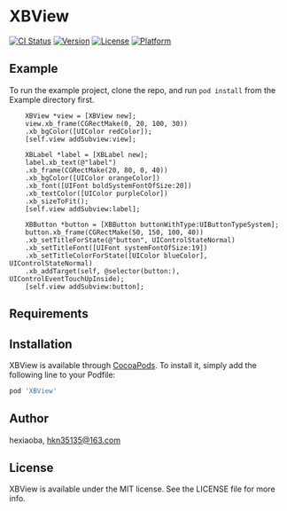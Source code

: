 # XBView

[![CI Status](http://img.shields.io/travis/bubiqudong/XBView.svg?style=flat)](https://travis-ci.org/bubiqudong/XBView)
[![Version](https://img.shields.io/cocoapods/v/XBView.svg?style=flat)](http://cocoapods.org/pods/XBView)
[![License](https://img.shields.io/cocoapods/l/XBView.svg?style=flat)](http://cocoapods.org/pods/XBView)
[![Platform](https://img.shields.io/cocoapods/p/XBView.svg?style=flat)](http://cocoapods.org/pods/XBView)

## Example

To run the example project, clone the repo, and run `pod install` from the Example directory first.

```
    XBView *view = [XBView new];
    view.xb_frame(CGRectMake(0, 20, 100, 30))
    .xb_bgColor([UIColor redColor]);
    [self.view addSubview:view];
    
    XBLabel *label = [XBLabel new];
    label.xb_text(@"label")
    .xb_frame(CGRectMake(20, 80, 0, 40))
    .xb_bgColor([UIColor orangeColor])
    .xb_font([UIFont boldSystemFontOfSize:20])
    .xb_textColor([UIColor purpleColor])
    .xb_sizeToFit();
    [self.view addSubview:label];
    
    XBButton *button = [XBButton buttonWithType:UIButtonTypeSystem];
    button.xb_frame(CGRectMake(50, 150, 100, 40))
    .xb_setTitleForState(@"button", UIControlStateNormal)
    .xb_setTitleFont([UIFont systemFontOfSize:19])
    .xb_setTitleColorForState([UIColor blueColor], UIControlStateNormal)
    .xb_addTarget(self, @selector(button:), UIControlEventTouchUpInside);
    [self.view addSubview:button];
```

## Requirements

## Installation

XBView is available through [CocoaPods](http://cocoapods.org). To install
it, simply add the following line to your Podfile:

```ruby
pod 'XBView'
```

## Author

hexiaoba, hkn35135@163.com

## License

XBView is available under the MIT license. See the LICENSE file for more info.


